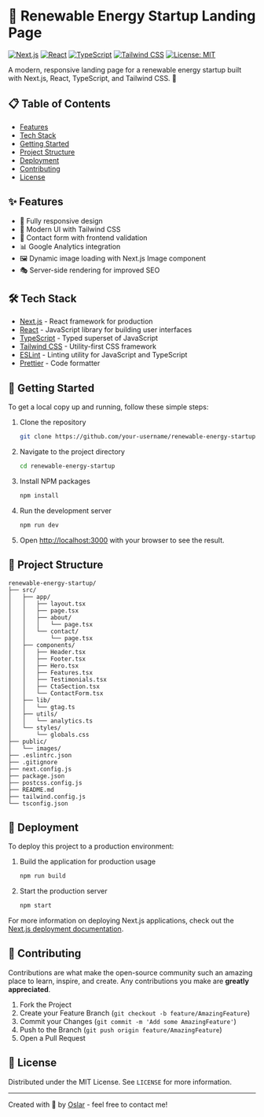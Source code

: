 # 🌿 Renewable Energy Startup Landing Page

[![Next.js](https://img.shields.io/badge/Next.js-13.0-blueviolet.svg)](https://nextjs.org/)
[![React](https://img.shields.io/badge/React-18.0-blue.svg)](https://reactjs.org/)
[![TypeScript](https://img.shields.io/badge/TypeScript-4.9-blue.svg)](https://www.typescriptlang.org/)
[![Tailwind CSS](https://img.shields.io/badge/Tailwind%20CSS-3.3-brightgreen.svg)](https://tailwindcss.com/)
[![License: MIT](https://img.shields.io/badge/License-MIT-yellow.svg)](https://opensource.org/licenses/MIT)

A modern, responsive landing page for a renewable energy startup built with Next.js, React, TypeScript, and Tailwind CSS. 🚀

## 📋 Table of Contents

- [Features](#-features)
- [Tech Stack](#-tech-stack)
- [Getting Started](#-getting-started)
- [Project Structure](#-project-structure)
- [Deployment](#-deployment)
- [Contributing](#-contributing)
- [License](#-license)

## ✨ Features

- 📱 Fully responsive design
- 🎨 Modern UI with Tailwind CSS
- 📝 Contact form with frontend validation
- 📊 Google Analytics integration
- 🖼️ Dynamic image loading with Next.js Image component
- 🎭 Server-side rendering for improved SEO

## 🛠️ Tech Stack

- [Next.js](https://nextjs.org/) - React framework for production
- [React](https://reactjs.org/) - JavaScript library for building user interfaces
- [TypeScript](https://www.typescriptlang.org/) - Typed superset of JavaScript
- [Tailwind CSS](https://tailwindcss.com/) - Utility-first CSS framework
- [ESLint](https://eslint.org/) - Linting utility for JavaScript and TypeScript
- [Prettier](https://prettier.io/) - Code formatter

## 🚀 Getting Started

To get a local copy up and running, follow these simple steps:

1. Clone the repository

   ```sh
   git clone https://github.com/your-username/renewable-energy-startup.git
   ```

2. Navigate to the project directory

   ```sh
   cd renewable-energy-startup
   ```

3. Install NPM packages

   ```sh
   npm install
   ```

4. Run the development server

   ```sh
   npm run dev
   ```

5. Open [http://localhost:3000](http://localhost:3000) with your browser to see the result.

## 📁 Project Structure

```
renewable-energy-startup/
├── src/
│   ├── app/
│   │   ├── layout.tsx
│   │   ├── page.tsx
│   │   ├── about/
│   │   │   └── page.tsx
│   │   └── contact/
│   │       └── page.tsx
│   ├── components/
│   │   ├── Header.tsx
│   │   ├── Footer.tsx
│   │   ├── Hero.tsx
│   │   ├── Features.tsx
│   │   ├── Testimonials.tsx
│   │   ├── CtaSection.tsx
│   │   └── ContactForm.tsx
│   ├── lib/
│   │   └── gtag.ts
│   ├── utils/
│   │   └── analytics.ts
│   └── styles/
│       └── globals.css
├── public/
│   └── images/
├── .eslintrc.json
├── .gitignore
├── next.config.js
├── package.json
├── postcss.config.js
├── README.md
├── tailwind.config.js
└── tsconfig.json
```

## 🚢 Deployment

To deploy this project to a production environment:

1. Build the application for production usage

   ```sh
   npm run build
   ```

2. Start the production server
   ```sh
   npm start
   ```

For more information on deploying Next.js applications, check out the [Next.js deployment documentation](https://nextjs.org/docs/deployment).

## 🤝 Contributing

Contributions are what make the open-source community such an amazing place to learn, inspire, and create. Any contributions you make are **greatly appreciated**.

1. Fork the Project
2. Create your Feature Branch (`git checkout -b feature/AmazingFeature`)
3. Commit your Changes (`git commit -m 'Add some AmazingFeature'`)
4. Push to the Branch (`git push origin feature/AmazingFeature`)
5. Open a Pull Request

## 📄 License

Distributed under the MIT License. See `LICENSE` for more information.

---

Created with 💚 by [Oslar](https://github.com/your-username) - feel free to contact me!
